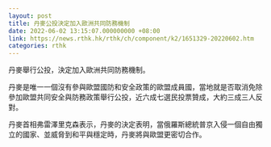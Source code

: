 ```yaml
---
layout: post
title: 丹麥公投決定加入歐洲共同防務機制
date: 2022-06-02 13:15:07.000000000 +08:00
link: https://news.rthk.hk/rthk/ch/component/k2/1651329-20220602.htm
categories: rthk
---
```


丹麥舉行公投，決定加入歐洲共同防務機制。

丹麥是唯一一個沒有參與歐盟國防和安全政策的歐盟成員國，當地就是否取消免除參加歐盟共同安全與防務政策舉行公投，近六成七選民投票贊成，大約三成三人反對。

丹麥首相弗雷澤里克森表示，丹麥的決定表明，當俄羅斯總統普京入侵一個自由獨立的國家、並威脅到和平與穩定時，丹麥將與歐盟更密切合作。
